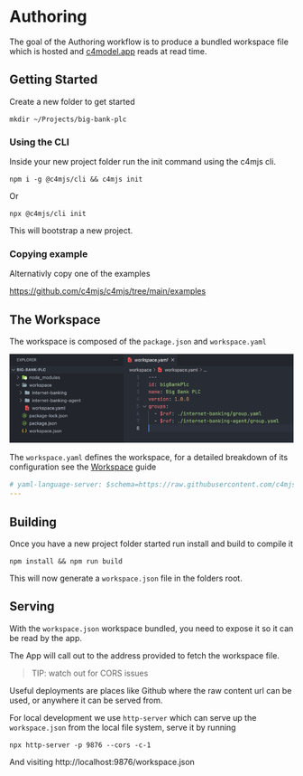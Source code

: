 # Authoring

The goal of the Authoring workflow is to produce a bundled workspace file which is hosted and [c4model.app](https://c4model.app) reads at read time.

## Getting Started

Create a new folder to get started

```shell
mkdir ~/Projects/big-bank-plc
```

### Using the CLI

Inside your new project folder run the init command using the c4mjs cli.

```shell
npm i -g @c4mjs/cli && c4mjs init
```

Or

```shell
npx @c4mjs/cli init
```

This will bootstrap a new project.

### Copying example

Alternativly copy one of the examples

https://github.com/c4mjs/c4mjs/tree/main/examples

## The Workspace

The workspace is composed of the `package.json` and `workspace.yaml`

![img_1.png](img_1.png)

The `workspace.yaml` defines the workspace, for a detailed breakdown of its configuration see the [Workspace](./source-workspace-definitions-workspace) guide

```yaml
# yaml-language-server: $schema=https://raw.githubusercontent.com/c4mjs/c4mjs/main/packages/cli/src/source-workspace.schema.json#/definitions/SourceWorkspaceDto
---
```

## Building

Once you have a new project folder started run install and build to compile it

```shell
npm install && npm run build
```

This will now generate a `workspace.json` file in the folders root.

## Serving

With the `workspace.json` workspace bundled, you need to expose it so it can be read by the app.

The App will call out to the address provided to fetch the workspace file.

> TIP: watch out for CORS issues

Useful deployments are places like Github where the raw content url can be used, or anywhere it can be served from.

For local development we use `http-server` which can serve up the `workspace.json` from the local file system, serve it by
running

```shell
npx http-server -p 9876 --cors -c-1
```

And visiting http://localhost:9876/workspace.json
